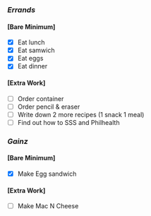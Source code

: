 ### *Errands*
#### [Bare Minimum]
* [x] Eat lunch
* [x] Eat samwich
* [x] Eat eggs
* [x] Eat dinner
#### [Extra Work]
* [ ] Order container
* [ ] Order pencil & eraser
* [ ] Write down 2 more recipes (1 snack 1 meal)
* [ ] Find out how to SSS and Philhealth

### *Gainz*
#### [Bare Minimum]
* [x] Make Egg sandwich
#### [Extra Work]
* [ ] Make Mac N Cheese
